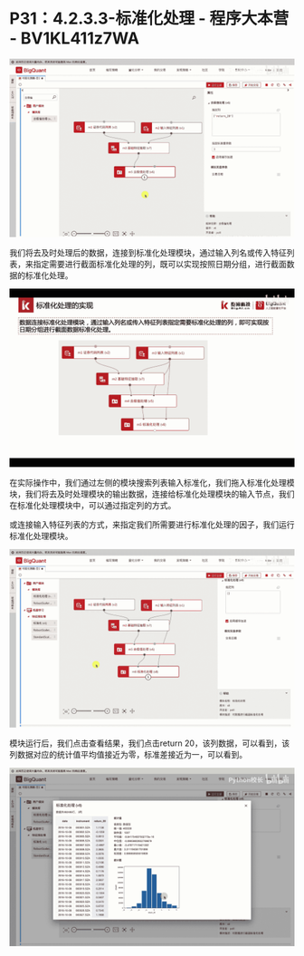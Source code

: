 # P31：4.2.3.3-标准化处理 - 程序大本营 - BV1KL411z7WA

![](img/c90ff5406e8f4545bf54a4f1f292c222_0.png)

我们将去及时处理后的数据，连接到标准化处理模块，通过输入列名或传入特征列表，来指定需要进行截面标准化处理的列，既可以实现按照日期分组，进行截面数据的标准化处理。



![](img/c90ff5406e8f4545bf54a4f1f292c222_2.png)

在实际操作中，我们通过左侧的模块搜索列表输入标准化，我们拖入标准化处理模块，我们将去及时处理模块的输出数据，连接给标准化处理模块的输入节点，我们在标准化处理模块中，可以通过指定列的方式。

或连接输入特征列表的方式，来指定我们所需要进行标准化处理的因子，我们运行标准化处理模块。

![](img/c90ff5406e8f4545bf54a4f1f292c222_4.png)

模块运行后，我们点击查看结果，我们点击return 20，该列数据，可以看到，该列数据对应的统计值平均值接近为零，标准差接近为一，可以看到。



![](img/c90ff5406e8f4545bf54a4f1f292c222_6.png)